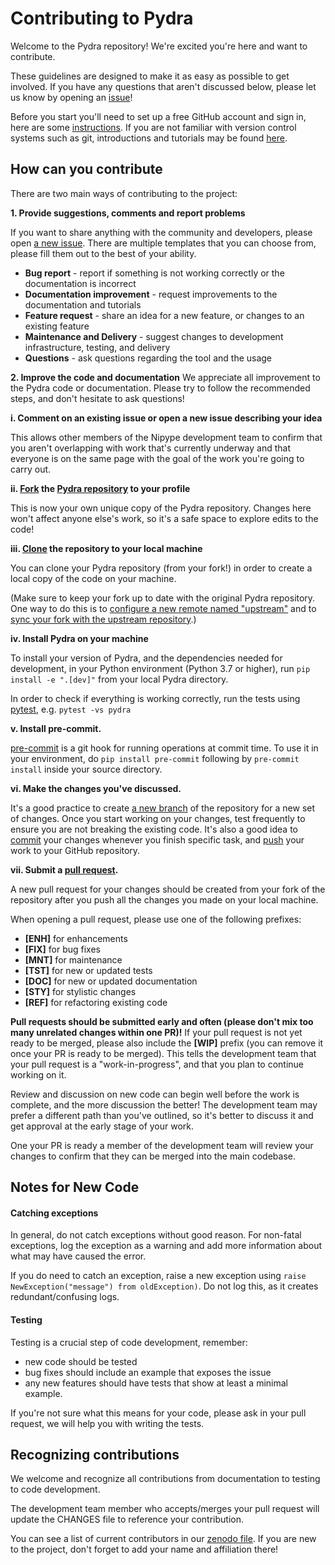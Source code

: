 # Contributing to Pydra

Welcome to the Pydra repository! We're excited you're here and want to contribute.

These guidelines are designed to make it as easy as possible to get involved.
If you have any questions that aren't discussed below, please let us know by opening an [issue][link_doc_issues]!

Before you start you'll need to set up a free GitHub account and sign in, here are some [instructions][link_signupinstructions].
If you are not familiar with version control systems such as git,
 introductions and tutorials may be found [here](http://www.reproducibleimaging.org/module-reproducible-basics/02-vcs/).


## How can you contribute

There are two main ways of contributing to the project:

**1. Provide suggestions, comments and report problems**

If you want to share anything with the community and developers, please open [a new issue][link_new_issues].
There are multiple templates that you can choose from, please fill them out to the best of your ability.
- **Bug report** - report if something is not working correctly or the documentation is incorrect
- **Documentation improvement** - request improvements to the documentation and tutorials
- **Feature request** - share an idea for a new feature, or changes to an existing feature
- **Maintenance and Delivery** - suggest changes to development infrastructure, testing, and delivery
- **Questions** - ask questions regarding the tool and the usage


**2. Improve the code and documentation**
We appreciate all improvement to the Pydra code or documentation.
Please try to follow the recommended steps, and don't hesitate to ask questions!


**i. Comment on an existing issue or open a new issue describing your idea**

This allows other members of the Nipype development team to confirm
that you aren't overlapping with work that's currently underway and
that everyone is on the same page with the goal of the work you're going to carry out.

**ii. [Fork][link_fork] the [Pydra repository][link_pydra] to your profile**

This is now your own unique copy of the Pydra repository.
Changes here won't affect anyone else's work, so it's a safe space to explore edits to the code!

**iii. [Clone][link_clone] the repository to your local machine**

You can clone your Pydra repository (from your fork!) in order to create a local copy of the code on your machine.

(Make sure to keep your fork up to date with the original Pydra repository.
One way to do this is to [configure a new remote named "upstream"](https://help.github.com/articles/configuring-a-remote-for-a-fork/)
 and to [sync your fork with the upstream repository][link_updateupstreamwiki].)


**iv. Install Pydra on your machine**

To install your version of Pydra, and the dependencies needed for development,
in your Python environment (Python 3.7 or higher), run `pip install -e ".[dev]"`
from your local Pydra directory.

In order to check if everything is working correctly, run the tests
using [pytest](https://docs.pytest.org/en/latest/), e.g. `pytest -vs pydra`

**v. Install pre-commit.**

[pre-commit](https://pre-commit.com/) is a git hook for running operations at commit time. To use it in
your environment, do `pip install pre-commit` following by `pre-commit install`
inside your source directory.


**vi. Make the changes you've discussed.**

It's a good practice to create [a new branch](https://help.github.com/articles/about-branches/)
of the repository for a new set of changes.
Once you start working on your changes, test frequently to ensure you are not breaking the existing code.
It's also a good idea to [commit][link_commit] your changes whenever
you finish specific task, and [push][link_push] your work to your GitHub repository.


**vii. Submit a [pull request][link_pullrequest].**

A new pull request for your changes should be created from your fork of the repository
after you push all the changes you made on your local machine.

When opening a pull request, please use one of the following prefixes:


* **[ENH]** for enhancements
* **[FIX]** for bug fixes
* **[MNT]** for maintenance
* **[TST]** for new or updated tests
* **[DOC]** for new or updated documentation
* **[STY]** for stylistic changes
* **[REF]** for refactoring existing code



**Pull requests should be submitted early and often (please don't mix too many unrelated changes within one PR)!**
If your pull request is not yet ready to be merged, please also include the **[WIP]** prefix (you can remove it once your PR is ready to be merged).
This tells the development team that your pull request is a "work-in-progress", and that you plan to continue working on it.

Review and discussion on new code can begin well before the work is complete, and the more discussion the better!
The development team may prefer a different path than you've outlined, so it's better to discuss it and get approval at the early stage of your work.

One your PR is ready a member of the development team will review your changes to confirm that they can be merged into the main codebase.

## Notes for New Code

#### Catching exceptions
In general, do not catch exceptions without good reason.
For non-fatal exceptions, log the exception as a warning and add more information about what may have caused the error.

If you do need to catch an exception, raise a new exception using ``raise NewException("message") from oldException)``.
Do not log this, as it creates redundant/confusing logs.

#### Testing
Testing is a crucial step of code development, remember:
- new code should be tested
- bug fixes should include an example that exposes the issue
- any new features should have tests that show at least a minimal example.

If you're not sure what this means for your code, please ask in your pull request,
we will help you with writing the tests.

## Recognizing contributions

We welcome and recognize all contributions from documentation to testing to code development.

The development team member who accepts/merges your pull request will update the CHANGES file to reference your contribution.

You can see a list of current contributors in our [zenodo file][link_zenodo].
If you are new to the project, don't forget to add your name and affiliation there!


[link_pydra]: https://github.com/nipype/pydra
[link_signupinstructions]: https://help.github.com/articles/signing-up-for-a-new-github-account
[link_new_issues]: https://github.com/nipype/pydra/issues/new/choose
[link_doc_issues]: https://github.com/nipype/pydra/issues/new?assignees=&labels=documentation&template=documentation.md&title=

[link_pullrequest]: https://help.github.com/articles/creating-a-pull-request-from-a-fork/
[link_fork]: https://help.github.com/articles/fork-a-repo/
[link_clone]: https://help.github.com/articles/cloning-a-repository/
[link_updateupstreamwiki]: https://help.github.com/articles/syncing-a-fork/
[link_push]: https://help.github.com/en/github/using-git/pushing-commits-to-a-remote-repository
[link_commit]: https://git-scm.com/docs/git-commit

[link_zenodo]: https://github.com/nipype/pydra/blob/master/.zenodo.json
